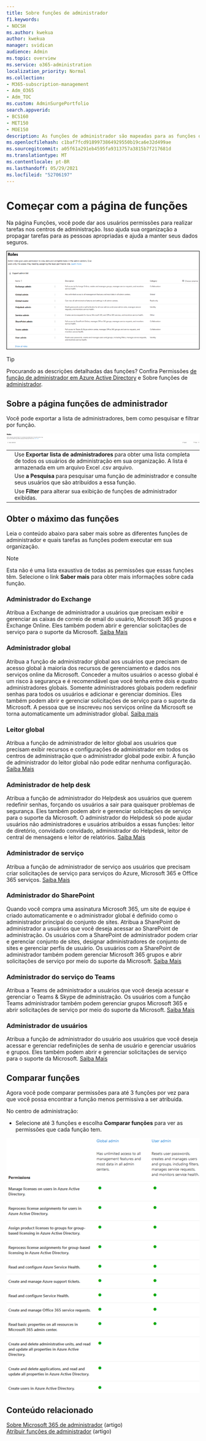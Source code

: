 ```yaml
---
title: Sobre funções de administrador
f1.keywords:
- NOCSH
ms.author: kwekua
author: kwekua
manager: svidican
audience: Admin
ms.topic: overview
ms.service: o365-administration
localization_priority: Normal
ms.collection:
- M365-subscription-management
- Adm_O365
- Adm_TOC
ms.custom: AdminSurgePortfolio
search.appverid:
- BCS160
- MET150
- MOE150
description: As funções de administrador são mapeadas para as funções de negócios e oferecem permissões para realizar tarefas específicas no centro de administração. Por exemplo, o administrador do serviço abre tíquetes de suporte da Microsoft.
ms.openlocfilehash: c1baf7fcd9189973864929550b19ca6e32d499ae
ms.sourcegitcommit: a05f61a291eb4595fa9313757a3815b7f217681d
ms.translationtype: MT
ms.contentlocale: pt-BR
ms.lasthandoff: 05/29/2021
ms.locfileid: "52706197"
---
```

# <a name="get-started-with-the-roles-page"></a>Começar com a página de funções

Na página Funções, você pode dar aos usuários permissões para realizar tarefas nos centros de administração. Isso ajuda sua organização a propagar tarefas para as pessoas apropriadas e ajuda a manter seus dados seguros.

![Uma figura que mostra funções de administrador](../../media/roles-main-page.png)

> [!TIP]
> Procurando as descrições detalhadas das funções? Confira Permissões [de função de administrador em Azure Active Directory](/azure/active-directory/users-groups-roles/directory-assign-admin-roles#available-roles) e Sobre funções de [administrador](/microsoft-365/admin/add-users/about-admin-roles).

## <a name="about-the-admin-roles-page"></a>Sobre a página funções de administrador

Você pode exportar a lista de administradores, bem como pesquisar e filtrar por função.

![Filtrar ou importar funções de administrador](../../media/admin-role-page-options.png)

|||
|:-----|:-----|
|  <br/> |Use **Exportar lista de administradores** para obter uma lista completa de todos os usuários de administração em sua organização. A lista é armazenada em um arquivo Excel .csv arquivo.   <br/> |
|  <br/> |Use **a Pesquisa** para pesquisar uma função de administrador e consulte seus usuários que são atribuídos a essa função.   <br/> |
|  <br/> |Use **Filter** para alterar sua exibição de funções de administrador exibidas.   <br/> |

## <a name="get-the-most-out-of-the-roles"></a>Obter o máximo das funções

Leia o conteúdo abaixo para saber mais sobre as diferentes funções de administrador e quais tarefas as funções podem executar em sua organização.

> [!NOTE]
Esta não é uma lista exaustiva de todas as permissões que essas funções têm. Selecione o link **Saber mais** para obter mais informações sobre cada função.

### <a name="exchange-admin"></a>Administrador do Exchange

Atribua a Exchange de administrador a usuários que precisam exibir e gerenciar as caixas de correio de email do usuário, Microsoft 365 grupos e Exchange Online. Eles também podem abrir e gerenciar solicitações de serviço para o suporte da Microsoft. [Saiba Mais](/microsoft-365/admin/add-users/about-exchange-online-admin-role)

### <a name="global-admin"></a>Administrador global

Atribua a função de administrador global aos usuários que precisam de acesso global à maioria dos recursos de gerenciamento e dados nos serviços online da Microsoft. Conceder a muitos usuários o acesso global é um risco à segurança e é recomendável que você tenha entre dois e quatro administradores globais. Somente administradores globais podem redefinir senhas para todos os usuários e adicionar e gerenciar domínios. Eles também podem abrir e gerenciar solicitações de serviço para o suporte da Microsoft. A pessoa que se inscreveu nos serviços online da Microsoft se torna automaticamente um administrador global. [Saiba mais](/microsoft-365/admin/add-users/about-admin-roles#roles-available-in-the-microsoft-365-admin-center)

### <a name="global-reader"></a>Leitor global

Atribua a função de administrador de leitor global aos usuários que precisam exibir recursos e configurações de administrador em todos os centros de administração que o administrador global pode exibir. A função de administrador do leitor global não pode editar nenhuma configuração. [Saiba Mais](/microsoft-365/admin/add-users/about-admin-roles#roles-available-in-the-microsoft-365-admin-center)

### <a name="helpdesk-admin"></a>Administrador de help desk

Atribua a função de administrador do Helpdesk aos usuários que querem redefinir senhas, forçando os usuários a sair para quaisquer problemas de segurança. Eles também podem abrir e gerenciar solicitações de serviço para o suporte da Microsoft. O administrador do Helpdesk só pode ajudar usuários não administradores e usuários atribuídos a essas funções: leitor de diretório, convidado convidado, administrador do Helpdesk, leitor de central de mensagens e leitor de relatórios. [Saiba Mais](/microsoft-365/admin/add-users/about-admin-roles#roles-available-in-the-microsoft-365-admin-center)

### <a name="service-admin"></a>Administrador de serviço

Atribua a função de administrador de serviço aos usuários que precisam criar solicitações de serviço para serviços do Azure, Microsoft 365 e Office 365 serviços. [Saiba Mais](/microsoft-365/admin/add-users/about-admin-roles#roles-available-in-the-microsoft-365-admin-center)

### <a name="sharepoint-admin"></a>Administrador do SharePoint

Quando você compra uma assinatura Microsoft 365, um site de equipe é criado automaticamente e o administrador global é definido como o administrador principal do conjunto de sites. Atribua a SharePoint de administrador a usuários que você deseja acessar ao SharePoint de administração. Os usuários com a SharePoint de administrador podem criar e gerenciar conjunto de sites, designar administradores de conjunto de sites e gerenciar perfis de usuário. Os usuários com a SharePoint de administrador também podem gerenciar Microsoft 365 grupos e abrir solicitações de serviço por meio do suporte da Microsoft. [Saiba Mais](/sharepoint/sharepoint-admin-role)

### <a name="teams-service-admin"></a>Administrador do serviço do Teams

Atribua a Teams de administrador a usuários que você deseja acessar e gerenciar o Teams & Skype de administração. Os usuários com a função Teams administrador também podem gerenciar grupos Microsoft 365 e abrir solicitações de serviço por meio do suporte da Microsoft. [Saiba Mais](/MicrosoftTeams/using-admin-roles)

### <a name="user-admin"></a>Administrador de usuários

Atribua a função de administrador do usuário aos usuários que você deseja acessar e gerenciar redefinições de senha de usuário e gerenciar usuários e grupos. Eles também podem abrir e gerenciar solicitações de serviço para o suporte da Microsoft. [Saiba Mais](/microsoft-365/admin/add-users/about-admin-roles#roles-available-in-the-microsoft-365-admin-center)

## <a name="compare-roles"></a>Comparar funções

Agora você pode comparar permissões para até 3 funções por vez para que você possa encontrar a função menos permissiva a ser atribuida.

No centro de administração:

- Selecione até 3 funções e escolha **Comparar funções** para ver as permissões que cada função tem.

![Uma figura que mostra uma comparação de funções de administrador](../../media/compare-roles-list.png)

## <a name="related-content"></a>Conteúdo relacionado

[Sobre Microsoft 365 de administrador](about-admin-roles.md) (artigo)\
[Atribuir funções de administrador](assign-admin-roles.md) (artigo)